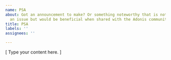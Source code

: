 ```yaml
---
name: PSA
about: Got an announcement to make? Or something noteworthy that is not necessarily
  an issue but would be beneficial when shared with the Adonis community?
title: PSA
labels: ''
assignees: ''

---
```


[ Type your content here. ]
